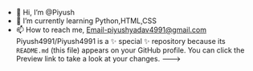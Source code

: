 - 👋 Hi, I’m @Piyush
- 🌱 I’m currently learning Python,HTML,CSS
- 📫 How to reach me, Email-piyushyadav4991@gmail.com
Piyush4991/Piyush4991 is a ✨ special ✨ repository because its `README.md` (this file) appears on your GitHub profile.
You can click the Preview link to take a look at your changes.
--->
